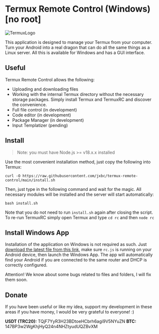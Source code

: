 # Termux Remote Control (Windows) [no root]

![TermuxLogo](https://play-lh.googleusercontent.com/m3oqSZCwmitiZ-Im-CQu_rqT5eLHilOp5IudBynv3COJUumFzuQaP2dgTDxRL_03f4x2=w240-h480-rw)

This application is designed to manage your Termux from your computer. Turn your Android into a real dragon that can do all the same things as a Linux server. All this is available for Windows and has a GUI interface.

## Useful

Termux Remote Control allows the following:
- Uploading and downloading files
- Working with the internal Termux directory without the necessary storage packages. Simply install Termux and TermuxRC and discover the convenience.
- Full file control (in development)
- Code editor (in development)
- Package Manager (in development)
- Input Templatizer (pending)

## Install

> Note: you must have Node.js >= v18.x.x installed

Use the most convenient installation method, just copy the following into Termux:

    curl -O https://raw.githubusercontent.com/jxbc/termux-remote-control/main/install.sh
Then, just type in the following command and wait for the magic. All necessary modules will be installed and the server will start automatically:

    bash install.sh
Note that you do not need to run `install.sh` again after closing the script. To re-run TermuxRC simply open Termux and type `cd rc` and then `node rc`

## Install Windows App

Installation of the application on Windows is not required as such. Just [download the latest file from this link](https://github.com/jxbc/termux-remote-control/releases), make sure `rc.js` is running on your Android device, then launch the Windows App. The app will automatically find your Android if you are connected to the same router and DHCP is correctly configured.

Attention! We know about some bugs related to files and folders, I will fix them soon. 

## Donate

If you have been useful or like my idea, support my development in these areas if you have money, I would be very grateful to everyone! :)

**USDT (TRC20):** TQjF7YyR3H23BDtoeHCbrh6agi9V5NYuZN
**BTC:** 147BP3w2WgKhjHyQ24n4NHZtyudUQZBvXM
